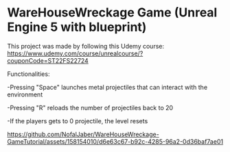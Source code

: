 # WareHouseWreckage Game (Unreal Engine 5 with blueprint)
 This project was made by following this Udemy course: https://www.udemy.com/course/unrealcourse/?couponCode=ST22FS22724


 
Functionalities:

-Pressing "Space" launches metal projectiles that can interact with the environment

-Pressing "R" reloads the number of projectiles back to 20

-If the players gets to 0 projectile, the level resets


https://github.com/NofalJaber/WareHouseWreckage-GameTutorial/assets/158154010/d6e63c67-b92c-4285-96a2-0d36baf7ae01

